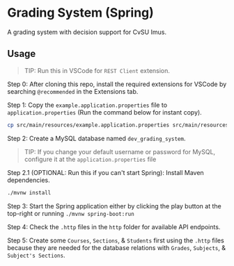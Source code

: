 # Grading System (Spring)

A grading system with decision support for CvSU Imus.

## Usage

> TIP: Run this in VSCode for `REST Client` extension.

Step 0: After cloning this repo, install the required extensions for VSCode by searching
`@recommended` in the Extensions tab.

Step 1: Copy the `example.application.properties` file to `application.properties` (Run the command
below for instant copy).

```sh
cp src/main/resources/example.application.properties src/main/resources/application.properties
```

Step 2: Create a MySQL database named `dev_grading_system`.

> TIP: If you change your default username or password for MySQL, configure it at the
> `application.properties` file

Step 2.1 (OPTIONAL: Run this if you can't start Spring): Install Maven dependencies.

```sh
./mvnw install
```

Step 3: Start the Spring application either by clicking the play button at the top-right or running
`./mvnw spring-boot:run`

Step 4: Check the `.http` files in the `http` folder for available API endpoints.

Step 5: Create some `Courses`, `Sections`, & `Students` first using the `.http` files because they
are needed for the database relations with `Grades`, `Subjects`, & `Subject's Sections`.
